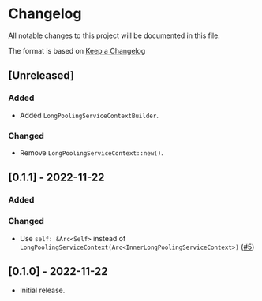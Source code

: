 # Changelog
All notable changes to this project will be documented in this file.

The format is based on [Keep a Changelog](https://keepachangelog.com/en/1.0.0/)

## [Unreleased]
### Added
- Added `LongPoolingServiceContextBuilder`.

### Changed
- Remove `LongPoolingServiceContext::new()`.

## [0.1.1] - 2022-11-22
### Added

### Changed
- Use `self: &Arc<Self>` instead of `LongPoolingServiceContext(Arc<InnerLongPoolingServiceContext>)` ([#5](https://github.com/BratSinot/axum-cometd/pull/5))

## [0.1.0] - 2022-11-22
- Initial release.

